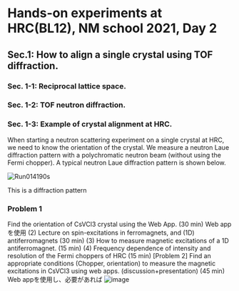 # Hands-on experiments at HRC(BL12), NM school 2021, Day 2

## Sec.1: How to align a single crystal using TOF diffraction.
### Sec. 1-1: Reciprocal lattice space.
### Sec. 1-2: TOF neutron diffraction.
### Sec. 1-3: Example of crystal alignment at HRC.
When starting a neutron scattering experiment on a single crystal at HRC, we need to know the orientation of the crystal. We measure a neutron Laue diffraction pattern with a polychromatic neutron beam (without using the Fermi chopper). A typical neutron Laue diffraction pattern is shown below.

![Run014190s](https://user-images.githubusercontent.com/50174733/144376337-cc8e8707-e416-4f50-8db9-2edfd741b45a.png)

This is a diffraction pattern


### Problem 1
Find the orientation of CsVCl3 crystal using the Web App. (30 min) Web appを使用
(2) Lecture on spin-excitations in ferromagnets, and (1D) antiferromagnets (30 min)
(3) How to measure magnetic excitations of a 1D antiferromagnet. (15 min)
(4) Frequency dependence of intensity and resolution of the Fermi choppers of HRC (15 min)
[Problem 2] Find an appropriate conditions (Chopper, orientation) to measure the magnetic excitations in CsVCl3 using web apps. (discussion+presentation) (45 min) Web appを使用し、必要があれば
![image](https://user-images.githubusercontent.com/50174733/144362100-1ed69ad2-461e-4675-82c6-687c9c95b1b8.png)


